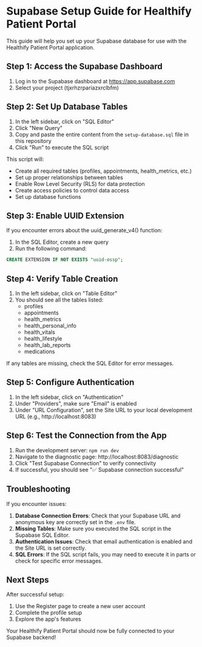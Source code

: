# Supabase Setup Guide for Healthify Patient Portal

This guide will help you set up your Supabase database for use with the Healthify Patient Portal application.

## Step 1: Access the Supabase Dashboard

1. Log in to the Supabase dashboard at https://app.supabase.com
2. Select your project (tjxrhzrpariazxrclbfm)

## Step 2: Set Up Database Tables

1. In the left sidebar, click on "SQL Editor"
2. Click "New Query"
3. Copy and paste the entire content from the `setup-database.sql` file in this repository
4. Click "Run" to execute the SQL script

This script will:
- Create all required tables (profiles, appointments, health_metrics, etc.)
- Set up proper relationships between tables
- Enable Row Level Security (RLS) for data protection
- Create access policies to control data access
- Set up database functions

## Step 3: Enable UUID Extension

If you encounter errors about the uuid_generate_v4() function:

1. In the SQL Editor, create a new query
2. Run the following command:
```sql
CREATE EXTENSION IF NOT EXISTS "uuid-ossp";
```

## Step 4: Verify Table Creation

1. In the left sidebar, click on "Table Editor"
2. You should see all the tables listed:
   - profiles
   - appointments
   - health_metrics
   - health_personal_info
   - health_vitals
   - health_lifestyle
   - health_lab_reports
   - medications

If any tables are missing, check the SQL Editor for error messages.

## Step 5: Configure Authentication

1. In the left sidebar, click on "Authentication"
2. Under "Providers", make sure "Email" is enabled
3. Under "URL Configuration", set the Site URL to your local development URL (e.g., http://localhost:8083)

## Step 6: Test the Connection from the App

1. Run the development server: `npm run dev`
2. Navigate to the diagnostic page: http://localhost:8083/diagnostic
3. Click "Test Supabase Connection" to verify connectivity
4. If successful, you should see "✅ Supabase connection successful"

## Troubleshooting

If you encounter issues:

1. **Database Connection Errors**: Check that your Supabase URL and anonymous key are correctly set in the `.env` file.
2. **Missing Tables**: Make sure you executed the SQL script in the Supabase SQL Editor.
3. **Authentication Issues**: Check that email authentication is enabled and the Site URL is set correctly.
4. **SQL Errors**: If the SQL script fails, you may need to execute it in parts or check for specific error messages.

## Next Steps

After successful setup:

1. Use the Register page to create a new user account
2. Complete the profile setup
3. Explore the app's features

Your Healthify Patient Portal should now be fully connected to your Supabase backend! 